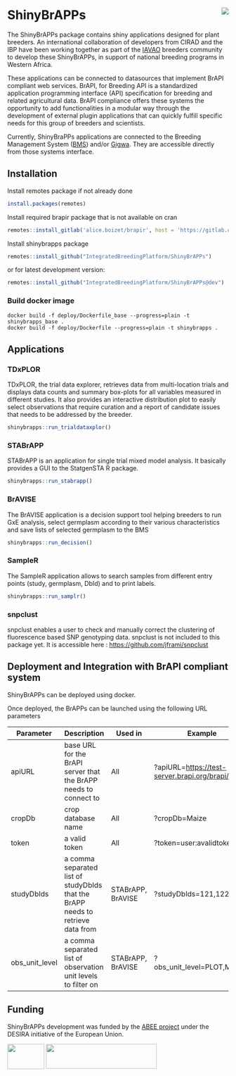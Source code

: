 # ShinyBrAPPs <img src="man/figures/shinybrapps.png" align="right" />

The ShinyBrAPPs package contains shiny applications designed for plant breeders. An international collaboration of developers from CIRAD and the IBP have been working together as part of the [IAVAO](https://www.iavao.org/) breeders community to develop these ShinyBrAPPs, in support of national breeding programs in Western Africa. 

These applications can be connected to datasources that implement BrAPI compliant web services. BrAPI, for Breeding API is a standardized application programming interface (API) specification for breeding and related agricultural data. BrAPI compliance offers these systems the opportunity to add functionalities in a modular way through the development of external plugin applications that can quickly fulfill specific needs for this group of breeders and scientists.

Currently, ShinyBraPPs applications are connected to the Breeding Management System ([BMS](https://bmspro.io/)) and/or [Gigwa](https://www.southgreen.fr/content/gigwa). They are accessible directly from those systems interface.


## Installation

Install remotes package if not already done

``` r
install.packages(remotes)
```

Install required brapir package that is not available on cran
``` r
remotes::install_gitlab('alice.boizet/brapir', host = 'https://gitlab.cirad.fr')
```

Install shinybrapps package

``` r
remotes::install_github("IntegratedBreedingPlatform/ShinyBrAPPs")
```
or for latest development version: 
``` r
remotes::install_github("IntegratedBreedingPlatform/ShinyBrAPPs@dev")
```

### Build docker image
```
docker build -f deploy/Dockerfile_base --progress=plain -t shinybrapps_base .
docker build -f deploy/Dockerfile --progress=plain -t shinybrapps .
```

## Applications

### TDxPLOR
TDxPLOR, the trial data explorer, retrieves data from multi-location trials and displays data counts and summary box-plots for all variables measured in different studies. It also provides an interactive distribution plot to easily select observations that require curation and a report of candidate issues that needs to be addressed by the breeder.  
``` r
shinybrapps::run_trialdataxplor()
```

### STABrAPP
STABrAPP is an application for single trial mixed model analysis. It basically provides a GUI to the StatgenSTA R package.
``` r
shinybrapps::run_stabrapp()
```

### BrAVISE
The BrAVISE application is a decision support tool helping breeders to run GxE analysis, select germplasm according to their various characteristics and save lists of selected germplasm to the BMS
``` r
shinybrapps::run_decision()
```

### SampleR
The SampleR application allows to search samples from different entry points (study, germplasm, DbId) and to print labels.
``` r
shinybrapps::run_samplr()
```

### snpclust
snpclust enables a user to check and manually correct the clustering of fluorescence based SNP genotyping data. snpclust is not included to this package yet. It is accessible here : https://github.com/jframi/snpclust

## Deployment and Integration with BrAPI compliant system

ShinyBrAPPs can be deployed using docker.

Once deployed, the BrAPPs can be launched using the following URL parameters

|   Parameter    |                                   Description                                   |      Used in      |                       Example                       |
|----------------|---------------------------------------------------------------------------------|-------------------|-----------------------------------------------------|
| apiURL         | base URL for the BrAPI server that the BrAPP needs to connect to                | All               | ?apiURL=https://test-server.brapi.org/brapi/v2/     |
| cropDb         | crop database name                                                              | All               | ?cropDb=Maize                                       |
| token          | a valid token                                                                   | All               | ?token=user:avalidtoken                             |
| studyDbIds     | a comma separated list of studyDbIds that the BrAPP needs to retrieve data from | STABrAPP, BrAVISE | ?studyDbIds=121,122,123                             |
| obs_unit_level | a comma separated list of observation unit levels to filter on                  | STABrAPP, BrAVISE | ?obs_unit_level=PLOT,MEANS                          |


## Funding

ShinyBrAPPs development was funded by the [ABEE project](https://capacity4dev.europa.eu/projects/desira/info/abee_en) under the DESIRA initiative of the European Union.


<img src="man/figures/ABEE_logo_trspbckgd.png" align="center" height="57" width="84"/>
<img src="man/figures/desira.png" align="center" height="56" width="252"/>
